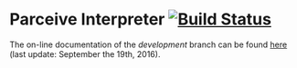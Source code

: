 # Parceive Interpreter [![Build Status](https://travis-ci.org/wilhelma/pcvInterpreter.svg?branch=development)](https://travis-ci.org/wilhelma/pcvInterpreter)

The on-line documentation of the _development_ branch can be found [here](https://wilhelma.github.io/pcvInterpreter/) (last update: September the 19th, 2016).
